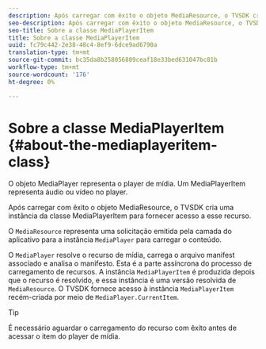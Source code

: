 ```yaml
---
description: Após carregar com êxito o objeto MediaResource, o TVSDK cria uma instância da classe MediaPlayerItem para fornecer acesso a esse recurso.
seo-description: Após carregar com êxito o objeto MediaResource, o TVSDK cria uma instância da classe MediaPlayerItem para fornecer acesso a esse recurso.
seo-title: Sobre a classe MediaPlayerItem
title: Sobre a classe MediaPlayerItem
uuid: fc79c442-2e38-48c4-8ef9-6dce9ad6790a
translation-type: tm+mt
source-git-commit: bc35da8b258056809ceaf18e33bed631047bc81b
workflow-type: tm+mt
source-wordcount: '176'
ht-degree: 0%

---
```



# Sobre a classe MediaPlayerItem {#about-the-mediaplayeritem-class}

O objeto MediaPlayer representa o player de mídia. Um MediaPlayerItem representa áudio ou vídeo no player.

Após carregar com êxito o objeto MediaResource, o TVSDK cria uma instância da classe MediaPlayerItem para fornecer acesso a esse recurso.

O `MediaResource` representa uma solicitação emitida pela camada do aplicativo para a instância `MediaPlayer` para carregar o conteúdo.

O `MediaPlayer` resolve o recurso de mídia, carrega o arquivo manifest associado e analisa o manifesto. Esta é a parte assíncrona do processo de carregamento de recursos. A instância `MediaPlayerItem` é produzida depois que o recurso é resolvido, e essa instância é uma versão resolvida de `MediaResource`. O TVSDK fornece acesso à instância `MediaPlayerItem` recém-criada por meio de `MediaPlayer.CurrentItem`.

>[!TIP]
>
>É necessário aguardar o carregamento do recurso com êxito antes de acessar o item do player de mídia.